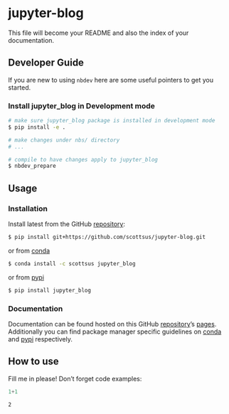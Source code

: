 # jupyter-blog


<!-- WARNING: THIS FILE WAS AUTOGENERATED! DO NOT EDIT! -->

This file will become your README and also the index of your
documentation.

## Developer Guide

If you are new to using `nbdev` here are some useful pointers to get you
started.

### Install jupyter_blog in Development mode

``` sh
# make sure jupyter_blog package is installed in development mode
$ pip install -e .

# make changes under nbs/ directory
# ...

# compile to have changes apply to jupyter_blog
$ nbdev_prepare
```

## Usage

### Installation

Install latest from the GitHub
[repository](https://github.com/scottsus/jupyter-blog):

``` sh
$ pip install git+https://github.com/scottsus/jupyter-blog.git
```

or from [conda](https://anaconda.org/scottsus/jupyter-blog)

``` sh
$ conda install -c scottsus jupyter_blog
```

or from [pypi](https://pypi.org/project/jupyter-blog/)

``` sh
$ pip install jupyter_blog
```

### Documentation

Documentation can be found hosted on this GitHub
[repository](https://github.com/scottsus/jupyter-blog)’s
[pages](https://scottsus.github.io/jupyter-blog/). Additionally you can
find package manager specific guidelines on
[conda](https://anaconda.org/scottsus/jupyter-blog) and
[pypi](https://pypi.org/project/jupyter-blog/) respectively.

## How to use

Fill me in please! Don’t forget code examples:

``` python
1+1
```

    2
